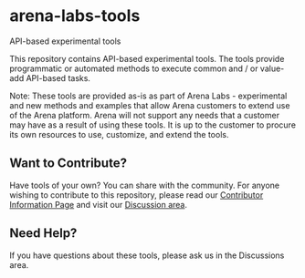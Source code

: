 # arena-labs-tools
API-based experimental tools

This repository contains API-based experimental tools. 
The tools provide programmatic or automated methods to execute common and / or value-add API-based tasks.

Note: These tools are provided as-is as part of Arena Labs - experimental and new methods and examples that allow Arena customers to extend use of the Arena platform.
Arena will not support any needs that a customer may have as a result of using these tools. 
It is up to the customer to procure its own resources to use, customize, and extend the tools.

## Want to Contribute?
Have tools of your own? You can share with the community.
For anyone wishing to contribute to this repository, please read our [Contributor Information Page](https://github.com/ptc-arena/.github/blob/main/contributing.md) and visit our [Discussion area](https://github.com/orgs/ptc-arena/discussions).

## Need Help?
 If you have questions about these tools, please ask us in the Discussions area. 
